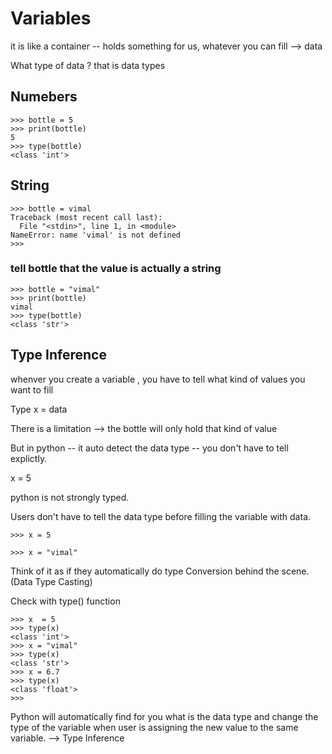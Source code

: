 # Variables

it is like a container -- holds something for us, whatever you can fill --> data

What type of data ?
that is data types

## Numebers

```
>>> bottle = 5
>>> print(bottle)
5
>>> type(bottle)
<class 'int'>
```

## String

```
>>> bottle = vimal
Traceback (most recent call last):
  File "<stdin>", line 1, in <module>
NameError: name 'vimal' is not defined
>>>
```

### tell bottle that the value is actually a string

```
>>> bottle = "vimal"
>>> print(bottle)
vimal
>>> type(bottle)
<class 'str'>
```

## Type Inference

whenver you create a variable , you have to tell what kind of values you want to fill

Type x = data

There is a limitation --> the bottle will only hold that kind of value

But in python -- it auto detect the data type -- you don't have to tell explictly.

x = 5

python is not strongly typed.

Users don't have to tell the data type before filling the variable with data.

```
>>> x = 5

>>> x = "vimal"
```

Think of it as if they automatically do type Conversion behind the scene. (Data Type Casting)

Check with type() function

```
>>> x  = 5
>>> type(x)
<class 'int'>
>>> x = "vimal"
>>> type(x)
<class 'str'>
>>> x = 6.7
>>> type(x)
<class 'float'>
>>>
```
Python will automatically find for you what is the data type and change the type of the variable when user is assigning the new value to the same variable.
--> Type Inference

